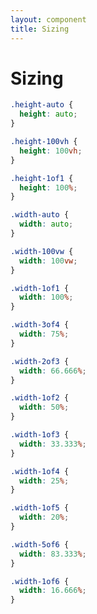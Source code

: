 ```yaml
---
layout: component
title: Sizing
---
```


# Sizing

```css
.height-auto {
  height: auto;
}
```

```css
.height-100vh {
  height: 100vh;
}
```

```css
.height-1of1 {
  height: 100%;
}
```

```css
.width-auto {
  width: auto;
}
```

```css
.width-100vw {
  width: 100vw;
}
```

```css
.width-1of1 {
  width: 100%;
}
```

```css
.width-3of4 {
  width: 75%;
}
```

```css
.width-2of3 {
  width: 66.666%;
}
```

```css
.width-1of2 {
  width: 50%;
}
```

```css
.width-1of3 {
  width: 33.333%;
}
```

```css
.width-1of4 {
  width: 25%;
}
```

```css
.width-1of5 {
  width: 20%;
}
```

```css
.width-5of6 {
  width: 83.333%;
}
```

```css
.width-1of6 {
  width: 16.666%;
}
```
